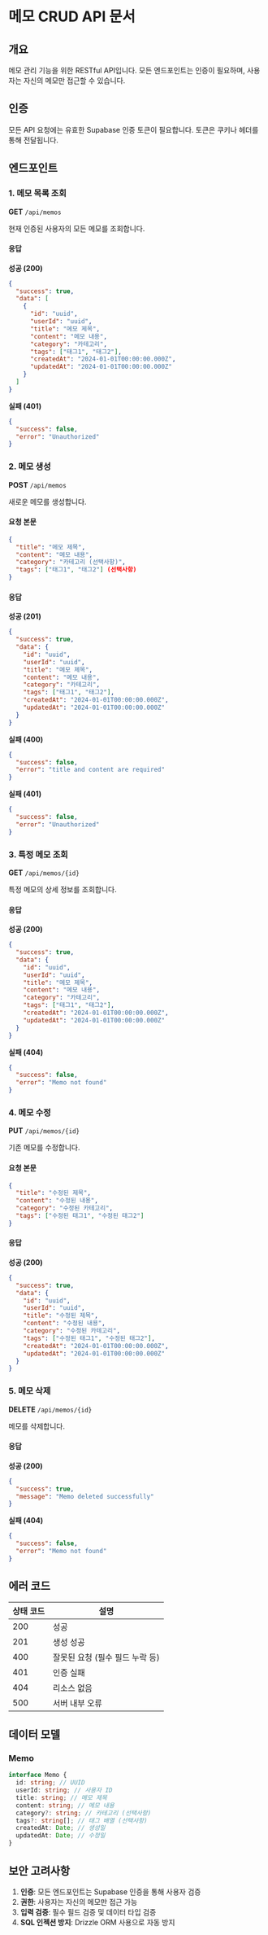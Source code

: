 # 메모 CRUD API 문서

## 개요

메모 관리 기능을 위한 RESTful API입니다. 모든 엔드포인트는 인증이 필요하며, 사용자는 자신의 메모만 접근할 수 있습니다.

## 인증

모든 API 요청에는 유효한 Supabase 인증 토큰이 필요합니다. 토큰은 쿠키나 헤더를 통해 전달됩니다.

## 엔드포인트

### 1. 메모 목록 조회

**GET** `/api/memos`

현재 인증된 사용자의 모든 메모를 조회합니다.

#### 응답

**성공 (200)**

```json
{
  "success": true,
  "data": [
    {
      "id": "uuid",
      "userId": "uuid",
      "title": "메모 제목",
      "content": "메모 내용",
      "category": "카테고리",
      "tags": ["태그1", "태그2"],
      "createdAt": "2024-01-01T00:00:00.000Z",
      "updatedAt": "2024-01-01T00:00:00.000Z"
    }
  ]
}
```

**실패 (401)**

```json
{
  "success": false,
  "error": "Unauthorized"
}
```

### 2. 메모 생성

**POST** `/api/memos`

새로운 메모를 생성합니다.

#### 요청 본문

```json
{
  "title": "메모 제목",
  "content": "메모 내용",
  "category": "카테고리 (선택사항)",
  "tags": ["태그1", "태그2"] (선택사항)
}
```

#### 응답

**성공 (201)**

```json
{
  "success": true,
  "data": {
    "id": "uuid",
    "userId": "uuid",
    "title": "메모 제목",
    "content": "메모 내용",
    "category": "카테고리",
    "tags": ["태그1", "태그2"],
    "createdAt": "2024-01-01T00:00:00.000Z",
    "updatedAt": "2024-01-01T00:00:00.000Z"
  }
}
```

**실패 (400)**

```json
{
  "success": false,
  "error": "title and content are required"
}
```

**실패 (401)**

```json
{
  "success": false,
  "error": "Unauthorized"
}
```

### 3. 특정 메모 조회

**GET** `/api/memos/{id}`

특정 메모의 상세 정보를 조회합니다.

#### 응답

**성공 (200)**

```json
{
  "success": true,
  "data": {
    "id": "uuid",
    "userId": "uuid",
    "title": "메모 제목",
    "content": "메모 내용",
    "category": "카테고리",
    "tags": ["태그1", "태그2"],
    "createdAt": "2024-01-01T00:00:00.000Z",
    "updatedAt": "2024-01-01T00:00:00.000Z"
  }
}
```

**실패 (404)**

```json
{
  "success": false,
  "error": "Memo not found"
}
```

### 4. 메모 수정

**PUT** `/api/memos/{id}`

기존 메모를 수정합니다.

#### 요청 본문

```json
{
  "title": "수정된 제목",
  "content": "수정된 내용",
  "category": "수정된 카테고리",
  "tags": ["수정된 태그1", "수정된 태그2"]
}
```

#### 응답

**성공 (200)**

```json
{
  "success": true,
  "data": {
    "id": "uuid",
    "userId": "uuid",
    "title": "수정된 제목",
    "content": "수정된 내용",
    "category": "수정된 카테고리",
    "tags": ["수정된 태그1", "수정된 태그2"],
    "createdAt": "2024-01-01T00:00:00.000Z",
    "updatedAt": "2024-01-01T00:00:00.000Z"
  }
}
```

### 5. 메모 삭제

**DELETE** `/api/memos/{id}`

메모를 삭제합니다.

#### 응답

**성공 (200)**

```json
{
  "success": true,
  "message": "Memo deleted successfully"
}
```

**실패 (404)**

```json
{
  "success": false,
  "error": "Memo not found"
}
```

## 에러 코드

| 상태 코드 | 설명                            |
| --------- | ------------------------------- |
| 200       | 성공                            |
| 201       | 생성 성공                       |
| 400       | 잘못된 요청 (필수 필드 누락 등) |
| 401       | 인증 실패                       |
| 404       | 리소스 없음                     |
| 500       | 서버 내부 오류                  |

## 데이터 모델

### Memo

```typescript
interface Memo {
  id: string; // UUID
  userId: string; // 사용자 ID
  title: string; // 메모 제목
  content: string; // 메모 내용
  category?: string; // 카테고리 (선택사항)
  tags?: string[]; // 태그 배열 (선택사항)
  createdAt: Date; // 생성일
  updatedAt: Date; // 수정일
}
```

## 보안 고려사항

1. **인증**: 모든 엔드포인트는 Supabase 인증을 통해 사용자 검증
2. **권한**: 사용자는 자신의 메모만 접근 가능
3. **입력 검증**: 필수 필드 검증 및 데이터 타입 검증
4. **SQL 인젝션 방지**: Drizzle ORM 사용으로 자동 방지
